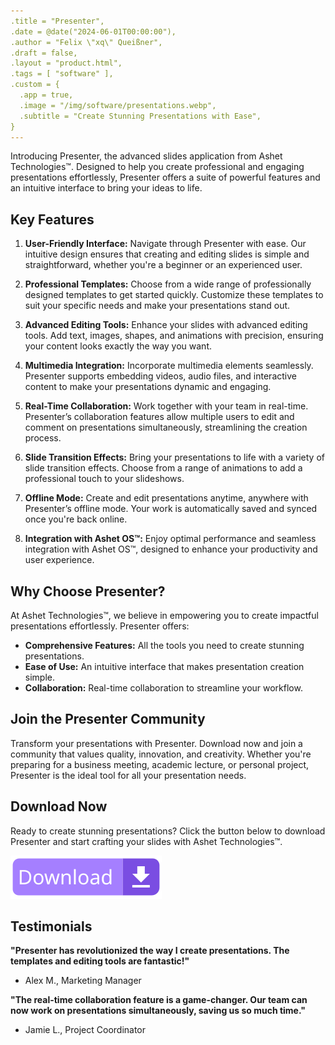 ```yaml
---
.title = "Presenter",
.date = @date("2024-06-01T00:00:00"),
.author = "Felix \"xq\" Queißner",
.draft = false,
.layout = "product.html",
.tags = [ "software" ],
.custom = {
  .app = true,
  .image = "/img/software/presentations.webp",
  .subtitle = "Create Stunning Presentations with Ease",
}
---
```


Introducing Presenter, the advanced slides application from Ashet Technologies™. Designed to help you create professional and engaging presentations effortlessly, Presenter offers a suite of powerful features and an intuitive interface to bring your ideas to life.

## Key Features

1. **User-Friendly Interface:**
Navigate through Presenter with ease. Our intuitive design ensures that creating and editing slides is simple and straightforward, whether you're a beginner or an experienced user.

2. **Professional Templates:**
Choose from a wide range of professionally designed templates to get started quickly. Customize these templates to suit your specific needs and make your presentations stand out.

3. **Advanced Editing Tools:**
Enhance your slides with advanced editing tools. Add text, images, shapes, and animations with precision, ensuring your content looks exactly the way you want.

4. **Multimedia Integration:**
Incorporate multimedia elements seamlessly. Presenter supports embedding videos, audio files, and interactive content to make your presentations dynamic and engaging.

5. **Real-Time Collaboration:**
Work together with your team in real-time. Presenter’s collaboration features allow multiple users to edit and comment on presentations simultaneously, streamlining the creation process.

6. **Slide Transition Effects:**
Bring your presentations to life with a variety of slide transition effects. Choose from a range of animations to add a professional touch to your slideshows.

7. **Offline Mode:**
Create and edit presentations anytime, anywhere with Presenter’s offline mode. Your work is automatically saved and synced once you're back online.

8. **Integration with Ashet OS™:**
Enjoy optimal performance and seamless integration with Ashet OS™, designed to enhance your productivity and user experience.

## Why Choose Presenter?

At Ashet Technologies™, we believe in empowering you to create impactful presentations effortlessly. Presenter offers:

- **Comprehensive Features:** All the tools you need to create stunning presentations.
- **Ease of Use:** An intuitive interface that makes presentation creation simple.
- **Collaboration:** Real-time collaboration to streamline your workflow.

## Join the Presenter Community

Transform your presentations with Presenter. Download now and join a community that values quality, innovation, and creativity. Whether you're preparing for a business meeting, academic lecture, or personal project, Presenter is the ideal tool for all your presentation needs.

## Download Now

Ready to create stunning presentations? Click the button below to download Presenter and start crafting your slides with Ashet Technologies™.

[![Download Presenter](download.svg)](javascript:install())

## Testimonials

**"Presenter has revolutionized the way I create presentations. The templates and editing tools are fantastic!"**
- Alex M., Marketing Manager

**"The real-time collaboration feature is a game-changer. Our team can now work on presentations simultaneously, saving us so much time."**
- Jamie L., Project Coordinator
